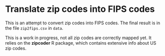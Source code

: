 # Translate zip codes into FIPS codes

This is an attempt to convert zip codes into FIPS codes. The final result is in the file `zip2fips.csv` in `data`.

This is a work in progress, not all zip codes are correctly mapped yet. It relies on the **zipcoder** R package, which contains extensive info about US zip codes.
